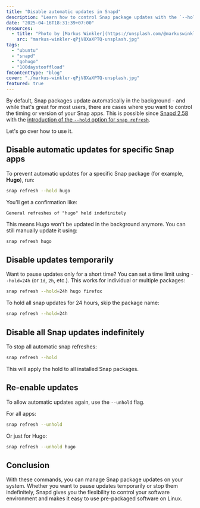 ```yaml
---
title: "Disable automatic updates in Snapd"
description: "Learn how to control Snap package updates with the `--hold` option in Snapd."
date: "2025-04-16T18:31:39+07:00"
resources:
  - title: "Photo by [Markus Winkler](https://unsplash.com/@markuswinkler) via [Unsplash](https://unsplash.com/)"
    src: "markus-winkler-qPjV8XaXPTQ-unsplash.jpg"
tags:
  - "ubuntu"
  - "snapd"
  - "gohugo"
  - "100daystooffload"
fmContentType: "blog"
cover: "./markus-winkler-qPjV8XaXPTQ-unsplash.jpg"
featured: true
---
```


By default, Snap packages update automatically in the background - and while that's great for most users, there are cases where you want to control the timing or version of your Snap apps. This is possible since [Snapd 2.58](https://snapcraft.io/docs/snapd-roadmap#p-9464-snapd-258) with the [introduction of the `--hold` option for `snap refresh`](https://snapcraft.io/docs/managing-updates).

Let's go over how to use it.

## Disable automatic updates for specific Snap apps

To prevent automatic updates for a specific Snap package (for example, **Hugo**), run:

```bash
snap refresh --hold hugo
```

You'll get a confirmation like:

```plaintext
General refreshes of "hugo" held indefinitely
```

This means Hugo won't be updated in the background anymore. You can still manually update it using:

```bash
snap refresh hugo
```

## Disable updates temporarily

Want to pause updates only for a short time? You can set a time limit using `--hold=24h` (or `1d`, `2h`, etc.). This works for individual or multiple packages:

```bash
snap refresh --hold=24h hugo firefox
```

To hold all snap updates for 24 hours, skip the package name:

```bash
snap refresh --hold=24h
```

## Disable all Snap updates indefinitely

To stop all automatic snap refreshes:

```bash
snap refresh --hold
```

This will apply the hold to all installed Snap packages.

## Re-enable updates

To allow automatic updates again, use the `--unhold` flag.

For all apps:

```bash
snap refresh --unhold
```

Or just for Hugo:

```bash
snap refresh --unhold hugo
```

## Conclusion

With these commands, you can manage Snap package updates on your system. Whether you want to pause updates temporarily or stop them indefinitely, Snapd gives you the flexibility to control your software environment and makes it easy to use pre-packaged software on Linux.
